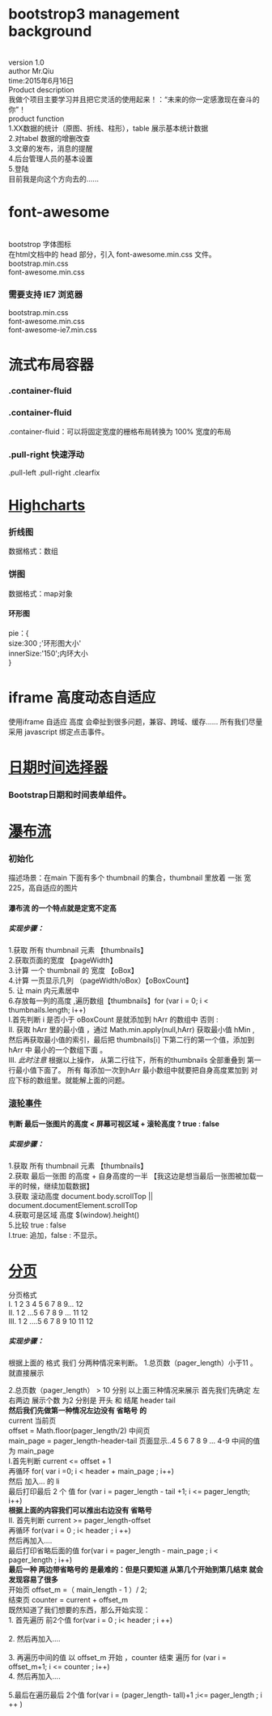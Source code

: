 <h1>bootstrop3 management background</h1><br/>
version 1.0<br/>
author Mr.Qiu<br/>
time:2015年6月16日<br/>
Product description<br/>
我做个项目主要学习并且把它灵活的使用起来！：“未来的你一定感激现在奋斗的你”！<br/>
product  function<br/>
1.XX数据的统计（原图、折线、柱形），table 展示基本统计数据<br/>
2.对tabel 数据的增删改查<br/>
3.文章的发布，消息的提醒<br/>
4.后台管理人员的基本设置<br/>
5.登陆 <br/>
目前我是向这个方向去的......<br/>

<h1>font-awesome</h1><br/>
bootstrop 字体图标 <br/>
在html文档中的  head 部分，引入 font-awesome.min.css 文件。 <br/>
bootstrap.min.css <br/>
font-awesome.min.css <br/>
<h3>需要支持 IE7 浏览器</h3>
bootstrap.min.css <br/>
font-awesome.min.css <br/>
font-awesome-ie7.min.css <br/>
<!--[if IE 7]>
<link rel="stylesheet" href="assets/css/font-awesome-ie7.min.css">
<![endif]-->

<h1>流式布局容器 <h3>.container-fluid</h3></h1>
<h3>.container-fluid</h3>
.container-fluid：可以将固定宽度的栅格布局转换为 100% 宽度的布局<br/>
<h3>.pull-right 快速浮动</h3>
.pull-left .pull-right  .clearfix


<h1><a href="http://www.hcharts.cn/">Highcharts</a></h1>
<!-- 
	version 1.0 
	封装了2个简单的统计图 待测试 
	后续有需求在加
-->
<h3>折线图</h3>
数据格式：数组
<!-- [{
    name: 'Tokyo',
    data: [7.0, 6.9, 9.5, 14.5, 18.2, 21.5, 25.2, 26.5, 23.3, 18.3, 13.9, 9.6]
}] -->
<h3>饼图</h3>
数据格式：map对象 <br/>
<!-- 
	[{
	    type: 'pie',
	    name: 'Browser share',
	    data: [
		        ['Firefox',   45.0],
		        ['IE',       26.8],
		        {
		            name: 'Chrome',
		            y: 12.8,
		            sliced: true,
		            selected: true
		        },
		        ['Safari',    8.5],
		        ['Opera',     6.2],
		        ['Others',   0.7]
	    	]
	}]
 -->
 <h4>环形图</h4>
 pie：{	<br />
	size:300 ;'环形图大小'<br/> 
	innerSize:'150';内环大小 <br/>
 }

 <h1>iframe 高度动态自适应</h1>
 使用iframe  自适应 高度 会牵扯到很多问题，兼容、跨域、缓存...... 所有我们尽量采用 javascript 绑定点击事件。<br/>
 

 <h1><a href="http://www.bootcss.com/p/bootstrap-datetimepicker/">日期时间选择器</a></h1>
 <h3>Bootstrap日期和时间表单组件。</h3>

<h1><a href="falls.html">瀑布流</a></h1>
<h3>初始化</h3>
描述场景：在main 下面有多个 thumbnail 的集合，thumbnail 里放着 一张 宽225，高自适应的图片 
<h4>瀑布流 的一个特点就是定宽不定高</h4> 	
<h5>实现步骤：</h5>
1.获取 所有 thumbnail 元素  【thumbnails】 <br>
2.获取页面的宽度 【pageWidth】<br>
3.计算 一个 thumbnail 的 宽度 【oBox】<br>
4.计算 一页显示几列  （pageWidth/oBox）【oBoxCount】<br>
5. 让 main 内元素居中<br>
6.存放每一列的高度 ,遍历数组【thumbnails】for (var i = 0; i < thumbnails.length; i++) <br>
I.首先判断 i 是否小于 oBoxCount  是就添加到 hArr 的数组中   否则  :<br>
II. 获取 hArr 里的最小值 ，通过 Math.min.apply(null,hArr) 获取最小值 hMin , 然后再获取最小值的索引，最后把 thumbnails[i] 下第二行的第一个值，添加到 hArr 中 最小的一个数组下面 。<br>
III. <em>此时注意</em> 根据以上操作， 从第二行往下，所有的thumbnails 全部重叠到 第一行最小值下面了。 所有 每添加一次到hArr 最小数组中就要把自身高度累加到 对应下标的数组里。就能解上面的问题。<br>

<h3><a href="falls.html">滚轮事件</a></h3>
<h4>判断  最后一张图片的高度 <  屏幕可视区域 + 滚轮高度  ? true : false </h4>
<h5>实现步骤：</h5>
1.获取 所有 thumbnail 元素  【thumbnails】 <br>
2.获取 最后一张图 的高度 + 自身高度的一半 【我这边是想当最后一张图被加载一半的时候，继续加载数据】 <br> 
3.获取 滚动高度  document.body.scrollTop || document.documentElement.scrollTop<br>
4.获取可是区域 高度 $(window).height()<br>
5.比较 true : false <br>
I.true: 追加，false : 不显示。

<h1><a href="">分页</a></h1>
分页格式 	<br>I. 1 2 3 4 5 6 7 8 9... 12 <br>
		   II. 1 2 ...5 6 7 8 9 ... 11 12 <br>
		  III. 1 2 ....5 6 7 8 9 10 11 12 <br>
<h5>实现步骤：</h5>
根据上面的 格式 我们 分两种情况来判断。
1.总页数（pager_length）小于11 。就直接展示 

2.总页数（pager_length） > 10 分别 以上面三种情况来展示
	首先我们先确定 左右两边 展示个数 为2  分别是 开头 和 结尾 header tail <br/>
	<strong>然后我们先做第一种情况左边没有 省略号 的</strong> <br/>
	current 当前页 <br/>
	offset = Math.floor(pager_length/2) 中间页 <br/>
	main_page = pager_length-header-tail  页面显示..4 5 6 7 8 9 ... 4-9 中间的值 为 main_page <br/>
	I.首先判断  current <= offset + 1 <br/>
	  再循环 for( var i =0; i < header + main_page ; i++) <br/>
	  然后 加入... 的 li <br/>
	  最后打印最后 2 个 值 for (var i = pager_length - tail +1; i <= pager_length; i++)<br/>
	<strong>根据上面的内容我们可以推出右边没有 省略号</strong><br/>
	II. 首先判断  current >= pager_length-offset <br/>
		再循环    for(var i = 0 ; i< header ; i ++) <br/>
		然后再加入....<br/>
		最后打印省略后面的值 for(var i = pager_length - main_page ; i <  pager_length ; i++)<br/>
	<strong> 最后一种 两边带省略号的 是最难的：但是只要知道 从第几个开始到第几结束 就会发现容易了很多 </strong><br/>
	 开始页 offset_m =（ main_length - 1 ）/ 2; <br/>
	 结束页	counter = current + offset_m<br/>
	 既然知道了我们想要的东西，那么开始实现：<br/>
	 1. 首先遍历 前2个值 for(var i = 0 ; i< header ; i ++) <br/><br/>
	 2. 然后再加入....<br/><br/>
	 3. 再遍历中间的值 以 offset_m  开始 ，counter 结束 遍历 for (var i = offset_m+1; i <= counter  ; i++)<br/>
	 4.  然后再加入....<br/><br/>
	 5.最后在遍历最后 2个值  for(var i =  (pager_length- tall)+1 ;i<= pager_length ; i ++ )<br/>

	 


	





